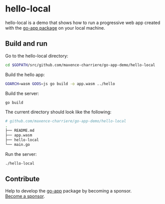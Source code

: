 # hello-local

hello-local is a demo that shows how to run a progressive web app created with the [go-app package](https://github.com/maxence-charriere/go-app) on your local machine.

## Build and run

Go to the hello-local directory:

```sh
cd $GOPATH/src/github.com/maxence-charriere/go-app-demo/hello-local
```

Build the hello app:

```sh
GOARCH=wasm GOOS=js go build -o app.wasm ../hello
```

Build the server:

```sh
go build
```

The current directory should look like the following:

```sh
# github.com/maxence-charriere/go-app-demo/hello-local
.
├── README.md
├── app.wasm
├── hello-local
└── main.go
```

Run the server:

```sh
./hello-local
```

## Contribute

Help to develop the [go-app](https://github.com/maxence-charriere/go-app) package by becoming a sponsor.
<br>[Become a sponsor](https://opencollective.com/go-app).
